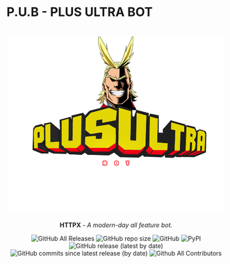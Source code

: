 <h1 align="left">P.U.B - PLUS ULTRA BOT</h1>

<div align="center">
  
  <h1 align="center">
    <img src="Assets/Plus Ultra Bot.png" alt="PLUS ULTRA" width = 500px, height = 400px></a>
    <br>
  </h1>
  <p align="center"><strong>HTTPX</strong> <em>- A modern-day all feature bot.</em></p>
  
  ![GitHub All Releases](https://img.shields.io/github/downloads/AkshatJoshi2000/TOP-NEWS-STORIES/total?logo=Github&logoColor=%09%23FF0000&style=flat-square)
  ![GitHub repo size](https://img.shields.io/github/repo-size/AkshatJoshi2000/TOP-NEWS-STORIES?style=flat-square)
  ![GitHub](https://img.shields.io/github/license/AkshatJoshi2000/TOP-NEWS-STORIES)
  ![PyPI](https://img.shields.io/pypi/v/selenium?color=%09&label=selenium&style=flat-square)
  ![GitHub release (latest by date)](https://img.shields.io/github/v/release/AkshatJoshi2000/TOP-NEWS-STORIES)
  ![GitHub commits since latest release (by date)](https://img.shields.io/github/commits-since/AkshatJoshi2000/P.U.B---Plus-Ultra-Bot/latest)
  ![Github All Contributors](https://img.shields.io/github/all-contributors/AkshatJoshi2000/P.U.B---Plus-Ultra-Bot)
</div>
